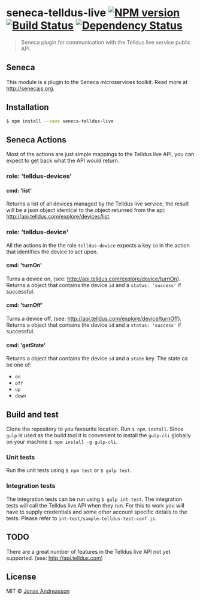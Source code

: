 # seneca-telldus-live [![NPM version][npm-image]][npm-url] [![Build Status][travis-image]][travis-url] [![Dependency Status][daviddm-image]][daviddm-url]
> Seneca plugin for communication with the Telldus live service public API.

## Seneca
This module is a plugin to the Seneca microservices toolkit. Read more at http://senecajs.org.
## Installation

```sh
$ npm install --save seneca-telldus-live
```
## Seneca Actions
Most of the actions are just simple mappings to the Telldus live API, you can expect to get back what the API would return.
### role: 'telldus-devices'
#### cmd: 'list'
Returns a list of all devices managed by the Telldus live service, the result will be a json object identical to the
object returned from the api: http://api.telldus.com/explore/devices/list.
### role: 'telldus-device'
All the actions in the the role `telldus-device` expects a key `id` in the action that identifies the device to act upon.
#### cmd: 'turnOn'
Turns a device on, (see: http://api.telldus.com/explore/device/turnOn).
Returns a object that contains the device `id` and a `status: 'success'` if successful.
#### cmd: 'turnOff'
Turns a device off, (see: http://api.telldus.com/explore/device/turnOff).
Returns a object that contains the device `id` and a `status: 'success'` if successful.
#### cmd: 'getState'
Returns a object that contains the device `id` and a `state` key. The state ca be one of:
* `on`
* `off`
* `up`
* `down`
## Build and test
Clone the repository to you favourite location. Run `$ npm install`. Since `gulp` is used as the build tool it is
convenient to install the `gulp-cli` globally on your machine `$ npm install -g gulp-cli`.
### Unit tests
Run the unit tests using `$ npm test` or `$ gulp test`.
### Integration tests
The integration tests can be run using `$ gulp int-test`. The integration tests will call the Telldus live API when
they run. For this to work you will have to supply credentials and some other account specific details to the tests.
Please refer to `int-test/sample-telldus-test-conf.js`.
## TODO
There are a great number of features in the Telldus live API not yet supported. (see: http://api.telldus.com)
## License

MIT © [Jonas Andreasson](https://twitter.com/Crusaider)


[npm-image]: https://badge.fury.io/js/seneca-telldus-live.svg
[npm-url]: https://npmjs.org/package/seneca-telldus-live
[travis-image]: https://travis-ci.org/crusaider/seneca-telldus-live.svg?branch=master
[travis-url]: https://travis-ci.org/crusaider/seneca-telldus-live
[daviddm-image]: https://david-dm.org/crusaider/seneca-telldus-live.svg?theme=shields.io
[daviddm-url]: https://david-dm.org/crusaider/seneca-telldus-live
